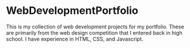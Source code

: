 # WebDevelopmentPortfolio
This is my collection of web development projects for my portfolio. These are primarily from the web design competition that I entered back in high school. I have experience in HTML, CSS, and Javascript. 
